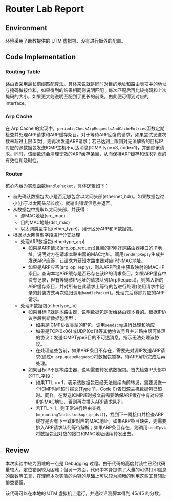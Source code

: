 # Router Lab Report

## Environment

环境采用了助教提供的 UTM 虚拟机，没有进行额外的配置。

## Code Implementation

### Routing Table
路由表采用最长前缀匹配算法。具体来说就是同时对目的地址和路由表项中的地址与掩码做按位和，如果得到的结果相同则说明匹配；每次匹配后再比较掩码和上次掩码的大小，如果更大则说明匹配到了更长的前缀。由此便可得到对应的 Interface。

### Arp Cache
在 Arp Cache 的实现中，`periodicCheckArpRequestsAndCacheEntries`函数定期检查并处理ARP请求和ARP缓存条目。对于等待ARP回复的请求，如果尝试发送次数未超过上限(5次)，则再次发送ARP请求；若已达到上限则对无法解析的目标IP对应的源数据包发送ICMP主机不可达消息(ICMP type=3, code=1)，并删除该请求。同时，该函数还会清理无效的ARP缓存条目，从而保持ARP缓存和请求列表的有效性和及时性。

### Router
核心内容为实现函数`handlePacket`，具体逻辑如下：

- 首先确认数据包大小是否足够包含以太网头部(ethernet_hdr)。如果数据包过小(小于以太网头部长度)，就输出错误信息并返回。
- 从数据包中提取以太网头部，并获得：
	- 源MAC地址(src_mac)
	- 目的MAC地址(dst_mac)
	- 以太网类型字段(ether_type)，用于区分ARP和IP数据包。
- 根据以太网类型字段进行分支处理
    - 处理ARP数据包(ethertype_arp)
        - 如果是ARP请求(arp_op_request)且目的IP刚好是路由器接口的IP地址，说明对方在请求本路由器的MAC地址。调用`sendArpReply`生成并发送ARP应答，让请求方获知本路由器对应IP的MAC地址。
        - 如果是ARP应答(arp_op_reply)，则从ARP回复中获取映射的MAC-IP条目。查询本地ARP缓存是否已存在该IP的请求条目。如果ARP缓存中没有记录，但有等待该IP地址的请求队列(ArpRequest)，则插入新的ARP缓存条目，并对所有在此请求上等待的包进行处理(使用请求中记录的封装方式再次递归调用`handlePacket`)。处理完后移除对应的ARP请求。
    - 处理IP数据包(ethertype_ip)
        - 如果目标IP就是本路由器，说明数据包是发给路由器本身的。根据IP协议字段判断数据包类型：
            - 如果是ICMP协议类型的IP包，调用`sendIcmp`进行处理和响应
            - 如果是TCP(0x06)或UDP(0x11)等其他协议号且并非路由器可处理的协议：发送ICMPType3目的不可达消息，指示无法处理该协议。
            - 在处理这些包前，如果ARP条目不存在，需要先对源IP发送ARP请求(通过`m_arp.queueRequest`)将数据包暂存，待ARP解析完成后再处理。
        - 如果目标IP不是本路由器，说明需要转发该数据包。首先检查IP头部中的TTL字段：
            - 如果TTL <= 1，表示该数据包已经无法继续向前转发，需要发送一个ICMP时间超时报文(Type 11，Code 0)告知源主机数据包已超时。同样，在发送ICMP超时报文前需要确保ARP缓存中有对应源IP的MAC地址，否则再次排入ARP请求队列。
            - 若TTL > 1，则正常进行路由查找(`m_routingTable.lookup(ip_dst)`)，找到下一跳接口并检查ARP缓存是否有下一跳IP对应的MAC地址。如果ARP条目缺失，则需要排入ARP请求队列等待解析；如果ARP条目存在，则调用`sendIpv4`将数据包沿对应的接口和MAC地址继续转发出去。

## Review
本次实验中较为困难的一点是 Debugging 过程。由于代码的高度封装性已经代码量较大，定位错误较为困难；但另一方面，代码中本身提供了大量的可供打印信息的函数等工具，在理解本次实验的内容的基础上可以较为顺畅的利用这些工具辅助排查错误。

该代码可以在本地的 UTM 虚拟机上运行，并通过评测脚本得到 45/45 的分数。